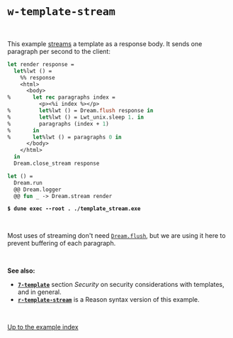 # `w-template-stream`

<br>

This example [streams](https://aantron.github.io/dream/#streaming) a template as
a response body. It sends one paragraph per second to the client:

```ocaml
let render response =
  let%lwt () =
    %% response
    <html>
      <body>
%       let rec paragraphs index =
          <p><%i index %></p>
%         let%lwt () = Dream.flush response in
%         let%lwt () = Lwt_unix.sleep 1. in
%         paragraphs (index + 1)
%       in
%       let%lwt () = paragraphs 0 in
      </body>
    </html>
  in
  Dream.close_stream response

let () =
  Dream.run
  @@ Dream.logger
  @@ fun _ -> Dream.stream render
```

<pre><code><b>$ dune exec --root . ./template_stream.exe</b></code></pre>

<br>

Most uses of streaming don't need
[`Dream.flush`](https://aantron.github.io/dream/#val-flush), but we are using it
here to prevent buffering of each paragraph.

<br>

**See also:**

- [**`7-template`**](../7-template#security) section *Security* on security
  considerations with templates, and in general.
- [**`r-template-stream`**](../r-template-stream#files) is a Reason syntax
  version of this example.

<br>

[Up to the example index](../#examples)

<!-- TODO OWASP link; injection general link. -->
<!-- TODO Link to template syntax reference. -->
